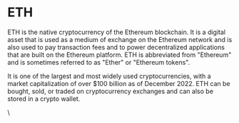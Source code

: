 # ETH

ETH is the native cryptocurrency of the Ethereum blockchain. It is a digital asset that is used as a medium of exchange on the Ethereum network and is also used to pay transaction fees and to power decentralized applications that are built on the Ethereum platform. ETH is abbreviated from "Ethereum" and is sometimes referred to as "Ether" or "Ethereum tokens".&#x20;

It is one of the largest and most widely used cryptocurrencies, with a market capitalization of over $100 billion as of December 2022. ETH can be bought, sold, or traded on cryptocurrency exchanges and can also be stored in a crypto wallet.

\

